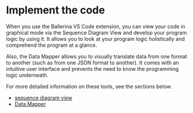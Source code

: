 # Implement the code

When you use the Ballerina VS Code extension, you can view your code in graphical mode via the Sequence Diagram View and develop your program logic by using it. It allows you to look at your program logic holistically and comprehend the program at a glance. 

Also, the Data Mapper allows you to visually translate data from one format to another (such as from one JSON format to another). It comes with an intuitive user interface and prevents the need to know the programming logic underneath.

For more detailed information on these tools, see the sections below.

- [sequence diagram view](https://wso2.com/ballerina/vscode/docs/implement-the-code/sequence-diagram-view/)
- [Data Mapper](https://wso2.com/ballerina/vscode/docs/implement-the-code/data-mapper/)